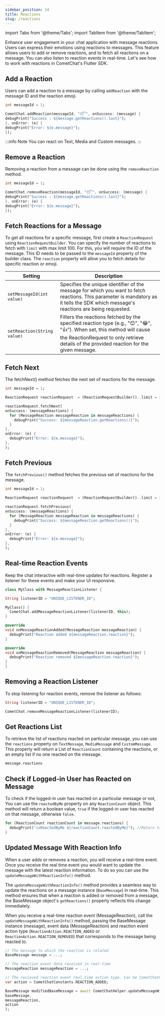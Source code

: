 ```yaml
---
sidebar_position: 14
title: Reactions
slug: /reactions
---
```

import Tabs from '@theme/Tabs';
import TabItem from '@theme/TabItem';

Enhance user engagement in your chat application with message reactions. Users can express their emotions using reactions to messages. This feature allows users to add or remove reactions, and to fetch all reactions on a message. You can also listen to reaction events in real-time. Let's see how to work with reactions in CometChat's Flutter SDK.

## Add a Reaction
Users can add a reaction to a message by calling `addReaction` with the message ID and the reaction emoji.

<Tabs>
<TabItem value="Dart" label="Dart">

  ```dart
int messageId = 1;

CometChat.addReaction(messageId, "😴", onSuccess: (message) {
  debugPrint("Success : ${message.getReactions().last}");
}, onError: (e) {
  debugPrint("Error: ${e.message}");
});    
  ```
</TabItem>
</Tabs>

:::info Note
You can react on Text, Media and Custom messages.
:::

## Remove a Reaction
Removing a reaction from a message can be done using the `removeReaction` method.

<Tabs>
<TabItem value="Dart" label="Dart">

  ```dart
int messageId = 1;

CometChat.removeReaction(messageId, "😴", onSuccess: (message) {
  debugPrint("Success : ${message.getReactions().last}");
}, onError: (e) {
  debugPrint("Error: ${e.message}");
});
  ```
</TabItem>
</Tabs>


## Fetch Reactions for a Message
To get all reactions for a specific message, first create a `ReactionRequest` using `ReactionRequestBuilder`. You can specify the number of reactions to fetch with `limit` with max limit 100. For this, you will require the ID of the message. This ID needs to be passed to the `messageId` property of the builder class. The `reaction` property will allow you to fetch details for specific reaction or emoji.


| Setting                           | Description                                                                                                      |
|-----------------------------------|------------------------------------------------------------------------------------------------------------------|
| `setMessageId(int value)`          | Specifies the unique identifier of the message for which you want to fetch reactions. This parameter is mandatory as it tells the SDK which message's reactions are being requested. |
| `setReaction(String value)`        | Filters the reactions fetched by the specified reaction type (e.g., "😊", "😂", "👍"). When set, this method will cause the ReactionRequest to only retrieve details of the provided reaction for the given message. |


## Fetch Next
The fetchNext() method fetches the next set of reactions for the message.



<Tabs>
<TabItem value="Dart" label="Dart">

  ```dart
int messageId = 1;

ReactionRequest reactionRequest  = (ReactionRequestBuilder()..limit = 30..messageId = messageId).build();

reactionRequest.fetchNext(
  onSuccess: (messageReactions) {
    for (MessageReaction messageReaction in messageReactions) {
      debugPrint("Success: ${messageReaction.getReactions()}");
    }
  },
  onError: (e) {
    debugPrint("Error: ${e.message}");
  },
);
  ```
</TabItem>
</Tabs>

## Fetch Previous
The `fetchPrevious()` method fetches the previous set of reactions for the message.

<Tabs>
<TabItem value="Dart" label="Dart">

  ```dart
int messageId = 1;

ReactionRequest reactionRequest  = (ReactionRequestBuilder()..limit = 30..messageId = messageId).build();

reactionRequest.fetchPrevious(
  onSuccess: (messageReactions) {
    for (MessageReaction messageReaction in messageReactions) {
      debugPrint("Success: ${messageReaction.getReactions()}");
    }
  },
  onError: (e) {
    debugPrint("Error: ${e.message}");
  },
);
  ```
</TabItem>
</Tabs>

## Real-time Reaction Events
Keep the chat interactive with real-time updates for reactions. Register a listener for these events and make your UI responsive.


<Tabs>
<TabItem value="dart" label="dart">

  ```dart
class MyClass with MessageReactionListener {
  
  String listenerID = "UNIQUE_LISTENER_ID";

  MyClass() {
    CometChat.addMessageReactionListener(listenerID, this);
  }

  @override
  void onMessageReactionAdded(MessageReaction messageReaction) {
    debugPrint("Reaction added ${messageReaction.reaction}");
  }

  @override
  void onMessageReactionRemoved(MessageReaction messageReaction) {
    debugPrint("Reaction removed ${messageReaction.reaction}");
  }
} 
  ```
</TabItem>
</Tabs>



## Removing a Reaction Listener
To stop listening for reaction events, remove the listener as follows:

<Tabs>
<TabItem value="Dart" label="Dart">

  ```dart
String listenerID = "UNIQUE_LISTENER_ID";

CometChat.removeMessageReactionListener(listenerID);
  ```
</TabItem>
</Tabs>

## Get Reactions List
To retrieve the list of reactions reacted on particular message, you can use the `reactions` property on `TextMessage`, `MediaMessage` and `CustomMessage`. This property will return a List of `ReactionCount` containing the reactions, or an empty list if no one reacted on the message.

<Tabs>
<TabItem value="Dart" label="Dart">

  ```dart
message.reactions
  ```
</TabItem>
</Tabs>


## Check if Logged-in User has Reacted on Message
To check if the logged-in user has reacted on a particular message or not, You can use the `reactedByMe` property on any `ReactionCount` object. This method will return a boolean value, `true` if the logged-in user has reacted on that message, otherwise `false`.

<Tabs>
<TabItem value="Dart" label="Dart">

  ```dart
for (ReactionCount reactionCount in message.reactions) {
    debugPrint("isReactedByMe ${reactionCount.reactedByMe}"); //Return true is logged-in user reacted on that message, otherwise false
}
  ```
</TabItem>
</Tabs>

## Updated Message With Reaction Info
When a user adds or removes a reaction, you will receive a real-time event. Once you receive the real time event you would want to update the message with the latest reaction information. To do so you can use the `updateMessageWithReactionInfo()` method.

The `updateMessageWithReactionInfo()` method provides a seamless way to update the reactions on a message instance (`BaseMessage`) in real-time. This method ensures that when a reaction is added or removed from a message, the BaseMessage object's `getReactions()` property reflects this change immediately.

When you receive a real-time reaction event (MessageReaction), call the `updateMessageWithReactionInfo()` method, passing the BaseMessage instance (message), event data (MessageReaction) and reaction event action type (`ReactionAction.REACTION_ADDED` or `ReactionAction.REACTION_REMOVED`) that corresponds to the message being reacted to.

<Tabs>
<TabItem value="Dart" label="Dart">

  ```dart
// The message to which the reaction is related
BaseMessage message = ...;

// The reaction event data received in real-time
MessageReaction messageReaction = ...;

// The recieved reaction event real-time action type. Can be CometChatConstants.REACTION_ADDED or CometChatConstants.REACTION_REMOVED
var action = CometChatConstants.REACTION_ADDED;

BaseMessage modifiedBaseMessage = await CometChatHelper.updateMessageWithReactionInfo(
  baseMessage, 
  messageReaction, 
  action
); 
  ```
</TabItem>
</Tabs>
